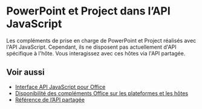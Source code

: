 # <a name="powerpoint-and-project-in-the-javascript-api"></a>PowerPoint et Project dans l’API JavaScript

Les compléments de prise en charge de PowerPoint et Project réalisés avec l'API JavaScript. Cependant, ils ne disposent pas actuellement d'API spécifique à l'hôte. Vous interagissez avec ces hôtes via l'API partagée. 

## <a name="see-also"></a>Voir aussi

- [Interface API JavaScript pour Office](/office/dev/add-ins/reference/javascript-api-for-office)
- [Disponibilité des compléments Office sur les plateformes et les hôtes](https://docs.microsoft.com/office/dev/add-ins/overview/office-add-in-availability)
- [Référence de l’API partagée](/javascript/api/overview/office)